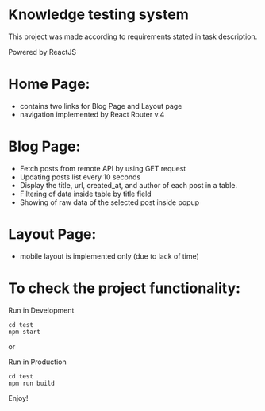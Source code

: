 # Knowledge testing system 

This project was made according to requirements stated in task description.

Powered by ReactJS

# Home Page:
- contains two links for Blog Page and Layout page
- navigation implemented by React Router v.4

# Blog Page:
- Fetch posts from remote API by using GET request
- Updating posts list every 10 seconds
- Display the title, url, created_at, and author of each post in a table.
- Filtering of data inside table by title field
- Showing of raw data of the selected post inside popup

# Layout Page:
- mobile layout is implemented only (due to lack of time)

# To check the project functionality: 
Run in Development
```
cd test
npm start

```
or 

Run in Production
```
cd test
npm run build

```
Enjoy!

